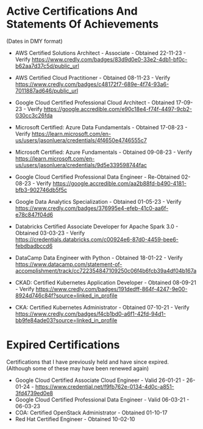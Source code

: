 # Active Certifications And Statements Of Achievements
(Dates in DMY format)
* AWS Certified Solutions Architect - Associate - Obtained 22-11-23 - Verify https://www.credly.com/badges/83d9d0e0-33e2-4db1-bf0c-b62aa7d37c5d/public_url
  
* AWS Certified Cloud Practitioner - Obtained 08-11-23 - Verify https://www.credly.com/badges/c48172f7-689e-4f74-93a6-7011887ad646/public_url
  
* Google Cloud Certified Professional Cloud Architect - Obtained 17-09-23 -  Verify https://google.accredible.com/e90c18e4-f74f-4497-9cb2-030cc3c26fda
  
* Microsoft Certified: Azure Data Fundamentals - Obtained 17-08-23 - Verify https://learn.microsoft.com/en-us/users/jasonluera/credentials/4f4650e4746555c7

* Microsoft Certified: Azure Fundamentals - Obtained 09-08-23 - Verify https://learn.microsoft.com/en-us/users/jasonluera/credentials/9d5e339598744fac

* Google Cloud Certified Professional Data Engineer - Re-Obtained 02-08-23 - Verify https://google.accredible.com/aa2b88fd-b490-4181-bfb3-902746db5f5c

* Google Data Analytics Specialization - Obtained 01-05-23 - Verify https://www.credly.com/badges/376995e4-efeb-41c0-aa6f-e78c847f04d6

* Databricks Certified Associate Developer for Apache Spark 3.0 - Obtained 03-03-23 - Verify https://credentials.databricks.com/c00924e6-87d0-4459-bee6-febdbadbccd6

* DataCamp Data Engineer with Python - Obtained 18-01-22 - Verify https://www.datacamp.com/statement-of-accomplishment/track/cc722354847109250c06f4b6fcb39a4df04b167a

* CKAD: Certified Kubernetes Application Developer - Obtained 08-09-21 - Verify https://www.credly.com/badges/191dedff-864f-4247-9e00-8924d746c84f?source=linked_in_profile
  
* CKA: Certified Kubernetes Administrator - Obtained 07-10-21 - Verify https://www.credly.com/badges/f4cb1bd0-a6f1-42fd-94d1-bb9fe84ade03?source=linked_in_profile


# Expired Certifications
Certifications that I have previously held and have since expired. <br>
(Although some of these may have been renewed again)

* Google Cloud Certified Associate Cloud Engineer  - Valid 26-01-21 - 26-01-24 - https://www.credential.net/f9fb762e-0134-4d0c-a851-3fd4739ed0e8
* Google Cloud Certified Professional Data Engineer - Valid 06-03-21 - 06-03-23
* COA: Certified OpenStack Administrator - Obtained 01-10-17
* Red Hat Certified Engineer - Obtained 10-02-10
